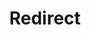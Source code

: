 ﻿---
layout: src/layouts/Redirect.astro
title: Redirect
redirect: /docs/security/fips-and-octopus-deploy
pubDate:  2023-01-01
navSearch: false
navSitemap: false
navMenu: false
---
